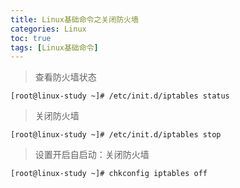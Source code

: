 ```yaml
---
title: Linux基础命令之关闭防火墙
categories: Linux   
toc: true  
tags: [Linux基础命令]
---
```


> 查看防火墙状态

``` shell
[root@linux-study ~]# /etc/init.d/iptables status
```

> 关闭防火墙


``` shell
[root@linux-study ~]# /etc/init.d/iptables stop
```
 
> 设置开启自启动：关闭防火墙

``` shell
[root@linux-study ~]# chkconfig iptables off
```
